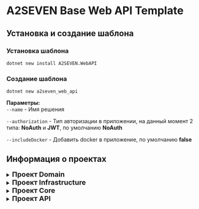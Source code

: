# **A2SEVEN Base Web API Template**

## **Установка  и создание шаблона**

### **Установка шаблона**
`dotnet new install A2SEVEN.WebAPI`

### **Создание шаблона**

`dotnet new a2seven_web_api`<br>

**Параметры:** <br>
`--name` - Имя решения  

`--authorization` - Тип авторизации в приложении, на данный момент 2 типа: **NoAuth** и  **JWT**, по умолчанию **NoAuth**

`--includeDocker` - Добавить docker в приложение, по умолчанию **false**

## **Информация о проектах**

<details>
<summary><b style="font-size: 18px">Проект Domain</b></summary>

### **Constants** 
Константы проекта

### **DTO** 
DTO проекта

### **Enums** 
Enums проекта

### **Exceptions** 
Кастомные exceptions

### **ViewModels** 
View models проекта

</details>

<details>
<summary><b style="font-size: 18px">Проект Infrastructure</b></summary>
<br>

### **Configuration** 
Папка для конфигурации Entity с помощью FluentApi

**Пример реализации конфигурации**
```cs
    public class EntityConfiguration : IEntityTypeConfiguration<Entity>
    {
        public void Configure(EntityTypeBuilder<Entity> builder)
        {
            /// TODO: Логика конфигурации Entity
        }
    }
```

### **Context**
Папка для Database Context

### **Entites**
Сущности базы данных

### **GlobalUsings.cs**
Добавляем все usings в этот файл
</details>


<details>
<summary><b style="font-size: 18px">Проект Core</b></summary>

### **Configuration**
- ** AutomapperExtensions** - расшерения  automapper

### **Services**
- **Implementation** - сервисы проекта
- **Interfaces** - интерфейсы сервисов

</details>


<details>
<summary><b style="font-size: 18px">Проект API</b></summary>

### **Configuration**
- **IServiceCollectionExtensions** - весь DI проекта
### **Controllers**
Контроллеры проекта
### **Middlewares**
Кастомные middlewares
</details>



